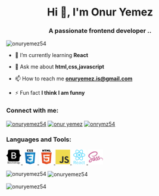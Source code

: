 <h1 align="center">Hi 👋, I'm Onur Yemez</h1>
<h3 align="center">A passionate frontend developer ..</h3>

<p align="left"> <img src="https://komarev.com/ghpvc/?username=onuryemez54&label=Profile%20views&color=0e75b6&style=flat" alt="onuryemez54" /> </p>


- 🌱 I’m currently learning **React**

- 💬 Ask me about **html,css,javascript**

- 📫 How to reach me **onuryemez.is@gmail.com**

- ⚡ Fun fact **I think I am funny**

<h3 align="left">Connect with me:</h3>
<p align="left">
<a href="https://codepen.io/onuryemez54" target="blank"><img align="center" src="https://raw.githubusercontent.com/rahuldkjain/github-profile-readme-generator/master/src/images/icons/Social/codepen.svg" alt="onuryemez54" height="30" width="40" /></a>
<a href="https://linkedin.com/in/onuryemez" target="blank"><img align="center" src="https://raw.githubusercontent.com/rahuldkjain/github-profile-readme-generator/master/src/images/icons/Social/linked-in-alt.svg" alt="onur yemez" height="30" width="40" /></a>
<a href="https://instagram.com/onrymz54" target="blank"><img align="center" src="https://raw.githubusercontent.com/rahuldkjain/github-profile-readme-generator/master/src/images/icons/Social/instagram.svg" alt="onrymz54" height="30" width="40" /></a>
</p>

<h3 align="left">Languages and Tools:</h3>
<p align="left"> <a href="https://getbootstrap.com" target="_blank" rel="noreferrer"> <img src="https://raw.githubusercontent.com/devicons/devicon/master/icons/bootstrap/bootstrap-plain-wordmark.svg" alt="bootstrap" width="40" height="40"/> </a> <a href="https://www.w3schools.com/css/" target="_blank" rel="noreferrer"> <img src="https://raw.githubusercontent.com/devicons/devicon/master/icons/css3/css3-original-wordmark.svg" alt="css3" width="40" height="40"/> </a> <a href="https://www.w3.org/html/" target="_blank" rel="noreferrer"> <img src="https://raw.githubusercontent.com/devicons/devicon/master/icons/html5/html5-original-wordmark.svg" alt="html5" width="40" height="40"/> </a> <a href="https://developer.mozilla.org/en-US/docs/Web/JavaScript" target="_blank" rel="noreferrer"> <img src="https://raw.githubusercontent.com/devicons/devicon/master/icons/javascript/javascript-original.svg" alt="javascript" width="40" height="40"/> </a> <a href="https://reactjs.org/" target="_blank" rel="noreferrer"> <img src="https://raw.githubusercontent.com/devicons/devicon/master/icons/react/react-original-wordmark.svg" alt="react" width="40" height="40"/> </a> <a href="https://sass-lang.com" target="_blank" rel="noreferrer"> <img src="https://raw.githubusercontent.com/devicons/devicon/master/icons/sass/sass-original.svg" alt="sass" width="40" height="40"/> </a> </p>

<p><img align="left" src="https://github-readme-stats.vercel.app/api/top-langs?username=onuryemez54&show_icons=true&locale=en&layout=compact" alt="onuryemez54" /></p>

<p>&nbsp;<img align="center" src="https://github-readme-stats.vercel.app/api?username=onuryemez54&show_icons=true&locale=en" alt="onuryemez54" /></p>

<p><img align="center" src="https://github-readme-streak-stats.herokuapp.com/?user=onuryemez54&" alt="onuryemez54" /></p>
